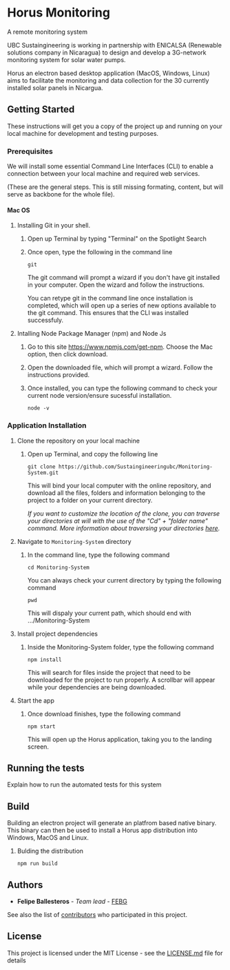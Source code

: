 # Horus Monitoring

A remote monitoring system

UBC Sustaingineering is working in partnership with ENICALSA (Renewable solutions company in Nicaragua) to design and develop a 3G-network monitoring system for solar water pumps.

Horus an electron based desktop application (MacOS, Windows, Linux) aims to facilitate the monitoring and data collection for the 30 currently installed solar panels in Nicargua.

## Getting Started

These instructions will get you a copy of the project up and running on your local machine for development and testing purposes.

### Prerequisites

We will install some essential Command Line Interfaces (CLI) to enable a connection between your local machine and required web services. 


(These are the general steps. This is still missing formating, content, but will serve as backbone for the whole file).

#### Mac OS

1. Installing Git in your shell. 

   1. Open up Terminal by typing "Terminal" on the Spotlight Search 
   
   2. Once open, type the following in the command line
   
      ```
      git
      ```
      
      The git command will prompt a wizard if you don't have git installed in your computer. Open the wizard and follow the instructions.
      
      You can retype git in the command line once installation is completed, which will open up a series of new options available to the git command. This ensures that the CLI was installed successfuly. 
     
2. Intalling Node Package Manager (npm) and Node Js

   1. Go to this site https://www.npmjs.com/get-npm. Choose the Mac option, then click download. 
    
   2. Open the downloaded file, which will prompt a wizard. Follow the instructions provided.
   
   3. Once installed, you can type the following command to check your current node version/ensure sucessful installation.
    
      ```
      node -v
      ```

### Application Installation

1. Clone the repository on your local machine

   1. Open up Terminal, and copy the following line
    
      ```
      git clone https://github.com/Sustaingineeringubc/Monitoring-System.git
      ```
    
      This will bind your local computer with the online repository, and download all the files, folders and information belonging to the project to a folder on your current directory.  
    
      *If you want to customize the location of the clone, you can traverse your directories at will with the use of the "Cd" + "folder name" command. More information about traversing your directories [here](https://macpaw.com/how-to/use-terminal-on-mac).*

2. Navigate to `Monitoring-System` directory

   1. In the command line, type the following command
    
      ```
      cd Monitoring-System
      ```
    
      You can always check your current directory by typing the following command
    
      ```
      pwd
      ```
    
      This will dispaly your current path, which should end with .../Monitoring-System
    

3. Install project dependencies

   1) Inside the Monitoring-System folder, type the following command
    
      ```
      npm install
      ```
    
      This will search for files inside the project that need to be downloaded for the project to run properly. A scrollbar will appear while your dependencies are being downloaded.  

4. Start the app

   1) Once download finishes, type the following command
    
      ```
      npm start    
      ```
    
      This will open up the Horus application, taking you to the landing screen. 

## Running the tests

Explain how to run the automated tests for this system

## Build

Building an electron project will generate an platfrom based native binary. This binary can then be used to install a Horus app distribution into Windows, MacOS and Linux.

1. Bulding the distribution

    ```
    npm run build
    ```

## Authors

* **Felipe Ballesteros** - *Team lead* - [FEBG](https://github.com/febg)

See also the list of [contributors](https://github.com/your/project/contributors) who participated in this project.

## License

This project is licensed under the MIT License - see the [LICENSE.md](LICENSE.md) file for details

